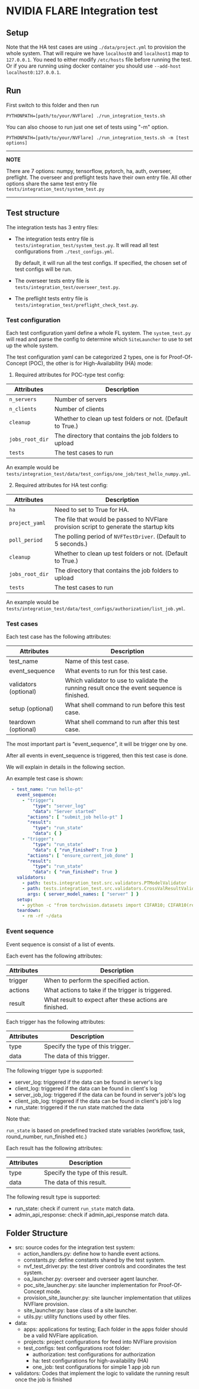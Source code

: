 # NVIDIA FLARE Integration test

## Setup

Note that the HA test cases are using `./data/project.yml` to provision the whole system.
That will require we have `localhost0` and `localhost1` map to `127.0.0.1`.
You need to either modify `/etc/hosts` file before running the test.
Or if you are running using docker container you should use `--add-host localhost0:127.0.0.1`.

## Run

First switch to this folder and then run

`PYTHONPATH=[path/to/your/NVFlare] ./run_integration_tests.sh`

You can also choose to run just one set of tests using "-m" option.

`PYTHONPATH=[path/to/your/NVFlare] ./run_integration_tests.sh -m [test options]`

---
**NOTE**

There are 7 options: numpy, tensorflow, pytorch, ha, auth, overseer, preflight.
The overseer and preflight tests have their own entry file.
All other options share the same test entry file `tests/integration_test/system_test.py`

---

## Test structure

The integration tests has 3 entry files:
  - The integration tests entry file is `tests/integration_test/system_test.py`.
    It will read all test configurations from `./test_configs.yml`.
    
    By default, it will run all the test configs.
    If specified, the chosen set of test configs will be run.
  - The overseer tests entry file is `tests/integration_test/overseer_test.py`.
  - The preflight tests entry file is `tests/integration_test/preflight_check_test.py`.

### Test configuration

Each test configuration yaml define a whole FL system.
The `system_test.py` will read and parse the config to determine which `SiteLauncher` to use
to set up the whole system.

The test configuration yaml can be categorized 2 types, one is for Proof-Of-Concept (POC),
the other is for High-Availability (HA) mode:

1. Required attributes for POC-type test config:

| Attributes        | Description                                                 |
|-------------------|-------------------------------------------------------------|
| `n_servers`       | Number of servers                                           |
| `n_clients`       | Number of clients                                           |
| `cleanup`         | Whether to clean up test folders or not. (Default to True.) |
| `jobs_root_dir`   | The directory that contains the job folders to upload       |
| `tests`           | The test cases to run                                       |

An example would be `tests/integration_test/data/test_configs/one_job/test_hello_numpy.yml`.

2. Required attributes for HA test config:

| Attributes      | Description                                                                            |
|-----------------|----------------------------------------------------------------------------------------|
| `ha`            | Need to set to True for HA.                                                            |
| `project_yaml`  | The file that would be passed to NVFlare provision script to generate the startup kits |
| `poll_period`   | The polling period of `NVFTestDriver`. (Default to 5 seconds.)                          |
| `cleanup`       | Whether to clean up test folders or not. (Default to True.)                            |
| `jobs_root_dir` | The directory that contains the job folders to upload                                  |
| `tests`         | The test cases to run                                                                  |


An example would be `tests/integration_test/data/test_configs/authorization/list_job.yml`.

### Test cases

Each test case has the following attributes:

| Attributes            | Description                                                                                |
|-----------------------|--------------------------------------------------------------------------------------------|
| test_name             | Name of this test case.                                                                    |
| event_sequence        | What events to run for this test case.                                                     |
| validators (optional) | Which validator to use to validate the running result once the event sequence is finished. |
| setup (optional)      | What shell command to run before this test case.                                           |
| teardown (optional)   | What shell command to run after this test case.                                            |


The most important part is "event_sequence", it will be trigger one by one.

After all events in event_sequence is triggered, then this test case is done.

We will explain in details in the following section.

An example test case is shown:

```yaml
  - test_name: "run hello-pt"
    event_sequence:
      - "trigger":
          "type": "server_log"
          "data": "Server started"
        "actions": [ "submit_job hello-pt" ]
        "result":
          "type": "run_state"
          "data": { }
      - "trigger":
          "type": "run_state"
          "data": { "run_finished": True }
        "actions": [ "ensure_current_job_done" ]
        "result":
          "type": "run_state"
          "data": { "run_finished": True }
    validators:
      - path: tests.integration_test.src.validators.PTModelValidator
      - path: tests.integration_test.src.validators.CrossValResultValidator
        args: { server_model_names: [ "server" ] }
    setup:
      - python -c "from torchvision.datasets import CIFAR10; CIFAR10(root='~/data', download=True)"
    teardown:
      - rm -rf ~/data

```

### Event sequence

Event sequence is consist of a list of events. 

Each event has the following attributes:

| Attributes | Description                                             |
|------------|---------------------------------------------------------|
| trigger    | When to perform the specified action.                   |
| actions    | What actions to take if the trigger is triggered.       |
| result     | What result to expect after these actions are finished. |

Each trigger has the following attributes:

| Attributes   | Description                       |
|--------------|-----------------------------------|
| type         | Specify the type of this trigger. |
| data         | The data of this trigger.         |

The following trigger type is supported:
  - server_log: triggered if the data can be found in server's log
  - client_log: triggered if the data can be found in client's log
  - server_job_log: triggered if the data can be found in server's job's log
  - client_job_log: triggered if the data can be found in client's job's log
  - run_state: triggered if the run state matched the data

Note that:

   `run_state` is based on predefined tracked state variables
    (workflow, task, round_number, run_finished etc.)

Each result has the following attributes:

| Attributes   | Description                      |
|--------------|----------------------------------|
| type         | Specify the type of this result. |
| data         | The data of this result.         |

The following result type is supported:
  - run_state: check if current `run_state` match data.
  - admin_api_response: check if admin_api_response match data.

## Folder Structure

- src: source codes for the integration test system:
  - action_handlers.py: define how to handle event actions.
  - constants.py: define constants shared by the test system.
  - nvf_test_driver.py: the test driver controls and coordinates the test system.
  - oa_launcher.py: overseer and overseer agent launcher.
  - poc_site_launcher.py: site launcher implementation for Proof-Of-Concept mode.
  - provision_site_launcher.py: site launcher implementation that utilizes NVFlare provision.
  - site_launcher.py: base class of a site launcher.
  - utils.py: utility functions used by other files.
- data:
  - apps: applications for testing; Each folder in the apps folder should be a valid NVFlare application.
  - projects: project configurations for feed into NVFlare provision
  - test_configs: test configurations root folder:
    - authorization: test configurations for authorization
    - ha: test configurations for high-availability (HA)
    - one_job: test configurations for simple 1 app job run
- validators: Codes that implement the logic to validate the running result
  once the job is finished
